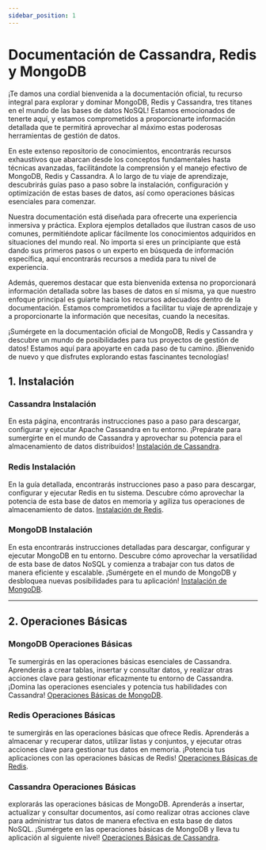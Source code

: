 ```yaml
---
sidebar_position: 1
---
```


# Documentación de Cassandra, Redis y MongoDB



<div class="justify-text">
  ¡Te damos una cordial bienvenida a la documentación oficial, tu recurso integral para explorar y dominar MongoDB, Redis y Cassandra, tres titanes en el mundo de las bases de datos NoSQL! Estamos emocionados de tenerte aquí, y estamos comprometidos a proporcionarte información detallada que te permitirá aprovechar al máximo estas poderosas herramientas de gestión de datos.

En este extenso repositorio de conocimientos, encontrarás recursos exhaustivos que abarcan desde los conceptos fundamentales hasta técnicas avanzadas, facilitándote la comprensión y el manejo efectivo de MongoDB, Redis y Cassandra. A lo largo de tu viaje de aprendizaje, descubrirás guías paso a paso sobre la instalación, configuración y optimización de estas bases de datos, así como operaciones básicas esenciales para comenzar.

Nuestra documentación está diseñada para ofrecerte una experiencia inmersiva y práctica. Explora ejemplos detallados que ilustran casos de uso comunes, permitiéndote aplicar fácilmente los conocimientos adquiridos en situaciones del mundo real. No importa si eres un principiante que está dando sus primeros pasos o un experto en búsqueda de información específica, aquí encontrarás recursos a medida para tu nivel de experiencia.

Además, queremos destacar que esta bienvenida extensa no proporcionará información detallada sobre las bases de datos en sí misma, ya que nuestro enfoque principal es guiarte hacia los recursos adecuados dentro de la documentación. Estamos comprometidos a facilitar tu viaje de aprendizaje y a proporcionarte la información que necesitas, cuando la necesitas.

¡Sumérgete en la documentación oficial de MongoDB, Redis y Cassandra y descubre un mundo de posibilidades para tus proyectos de gestión de datos! Estamos aquí para apoyarte en cada paso de tu camino. ¡Bienvenido de nuevo y que disfrutes explorando estas fascinantes tecnologías!

</div>



## 1. Instalación

### Cassandra Instalación

En esta página, encontrarás instrucciones paso a paso para descargar, configurar y ejecutar Apache Cassandra en tu entorno. ¡Prepárate para sumergirte en el mundo de Cassandra y aprovechar su potencia para el almacenamiento de datos distribuidos!  [Instalación de Cassandra](/docs/Instalation/cassandra-instalation).


### Redis Instalación

En la guía detallada, encontrarás instrucciones paso a paso para descargar, configurar y ejecutar Redis en tu sistema. Descubre cómo aprovechar la potencia de esta base de datos en memoria y agiliza tus operaciones de almacenamiento de datos. [Instalación de Redis](/docs/Instalation/redis-instalation).

### MongoDB Instalación

En esta encontrarás instrucciones detalladas para descargar, configurar y ejecutar MongoDB en tu entorno. Descubre cómo aprovechar la versatilidad de esta base de datos NoSQL y comienza a trabajar con tus datos de manera eficiente y escalable. ¡Sumérgete en el mundo de MongoDB y desbloquea nuevas posibilidades para tu aplicación! [Instalación de MongoDB](/docs/Instalation/mongodb-instalation).


---

## 2. Operaciones Básicas

### MongoDB Operaciones Básicas

 Te sumergirás en las operaciones básicas esenciales de Cassandra. Aprenderás a crear tablas, insertar y consultar datos, y realizar otras acciones clave para gestionar eficazmente tu entorno de Cassandra. ¡Domina las operaciones esenciales y potencia tus habilidades con Cassandra! [Operaciones Básicas de MongoDB](/docs/basics-operations/mongo-operations).

### Redis Operaciones Básicas

 te sumergirás en las operaciones básicas que ofrece Redis. Aprenderás a almacenar y recuperar datos, utilizar listas y conjuntos, y ejecutar otras acciones clave para gestionar tus datos en memoria. ¡Potencia tus aplicaciones con las operaciones básicas de Redis!
[Operaciones Básicas de Redis](/docs/basics-operations/redis-operations).

### Cassandra Operaciones Básicas

explorarás las operaciones básicas de MongoDB. Aprenderás a insertar, actualizar y consultar documentos, así como realizar otras acciones clave para administrar tus datos de manera efectiva en esta base de datos NoSQL. ¡Sumérgete en las operaciones básicas de MongoDB y lleva tu aplicación al siguiente nivel! [Operaciones Básicas de Cassandra](/docs/basics-operations/cassandra-operations).
